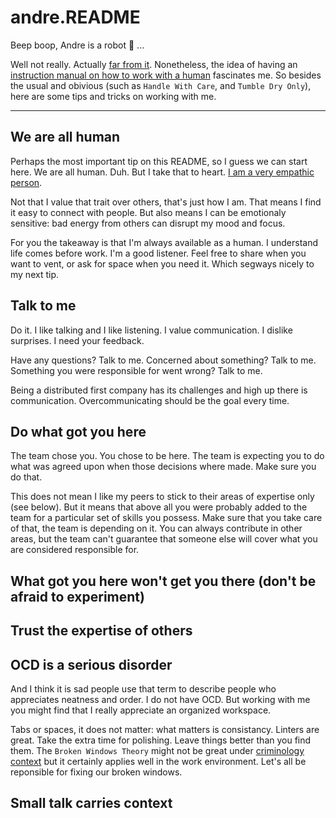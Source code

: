 
# andre.README

Beep boop, Andre is a robot 🤖 ...

Well not really. Actually [far from it](https://en.wikipedia.org/wiki/Peopleware:_Productive_Projects_and_Teams). Nonetheless, the idea of having an [instruction manual on how to work with a human](https://hackernoon.com/12-manager-readmes-from-silicon-valleys-top-tech-companies-26588a660afe) fascinates me. So besides the usual and obivious (such as `Handle With Care`, and `Tumble Dry Only`), here are some tips and tricks on working with me.

---

## We are all human

Perhaps the most important tip on this README, so I guess we can start here. We are all human. Duh. But I take that to heart. <u>I am a very empathic person</u>.

Not that I value that trait over others, that's just how I am. That means I find it easy to connect with people. But also means I can be emotionaly sensitive: bad energy from others can disrupt my mood and focus.

For you the takeaway is that I'm always available as a human. I understand life comes before work. I'm a good listener. Feel free to share when you want to vent, or ask for space when you need it. Which segways nicely to my next tip.

## Talk to me

Do it. I like talking and I like listening. I value communication. I dislike surprises. I need your feedback.

Have any questions? Talk to me. Concerned about something? Talk to me. Something you were responsible for went wrong? Talk to me.

Being a distributed first company has its challenges and high up there is communication. Overcommunicating should be the goal every time.

## Do what got you here

The team chose you. You chose to be here. The team is expecting you to do what was agreed upon when those decisions where made. Make sure you do that.

This does not mean I like my peers to stick to their areas of expertise only (see below). But it means that above all you were probably added to the team for a particular set of skills you possess. Make sure that you take care of that, the team is depending on it. You can always contribute in other areas, but the team can't guarantee that someone else will cover what you are considered responsible for.

## What got you here won't get you there (don't be afraid to experiment)

## Trust the expertise of others

## OCD is a serious disorder

And I think it is sad people use that term to describe people who appreciates neatness and order. I do not have OCD. But working with me you might find that I really appreciate an organized workspace.

Tabs or spaces, it does not matter: what matters is consistancy. Linters are great. Take the extra time for polishing. Leave things better than you find them. The `Broken Windows Theory` might not be great under [criminology context](https://en.wikipedia.org/wiki/Broken_windows_theory#Criticism) but it certainly applies well in the work environment. Let's all be reponsible for fixing our broken windows.

## Small talk carries context